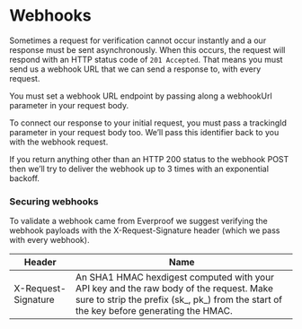 # Webhooks

Sometimes a request for verification cannot occur instantly and a our response must be sent asynchronously. When this occurs, the request will respond with an HTTP status code of `201 Accepted`. That means you must send us a webhook URL that we can send a response to, with every request. 

You must set a webhook URL endpoint by passing along a webhookUrl parameter in your request body.

To connect our response to your initial request, you must pass a trackingId parameter in your request body too. We’ll pass this identifier back to you with the webhook request.

If you return anything other than an HTTP 200 status to the webhook POST then we’ll try to deliver the webhook up to 3 times with an exponential backoff.

### Securing webhooks

To validate a webhook came from Everproof we suggest verifying the webhook payloads with the X-Request-Signature header (which we pass with every webhook).

Header | Name   
-------------------- | ------
X-Request-Signature  | An SHA1 HMAC hexdigest computed with your API key and the raw body of the request. Make sure to strip the prefix (sk_, pk_) from the start of the key before generating the HMAC.

